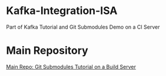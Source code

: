 # Kafka-Integration-ISA
Part of Kafka Tutorial and Git Submodules Demo on a CI Server

# Main Repository
[Main Repo: Git Submodules Tutorial on a Build Server](https://github.com/mrjamiebowman-blog/Git-Submodules-Tutorial-Build-Server)
